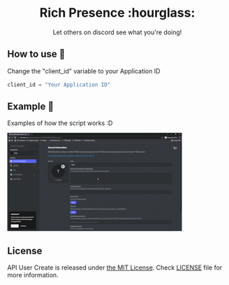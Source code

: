 <div align='middle'>
  <h1>Rich Presence :hourglass:</h1><p>Let others on discord see what you're doing!</p>
</div>
 
## How to use :wrench:

Change the "client_id" variable to your Application ID

```py
client_id = "Your Application ID"
```

## Example 📍

<div>
    <p>Examples of how the script works :D</p>
</div>
<img src='./src/example.gif' width=400px alt='video'></img>

## License

API User Create is released under [the MIT License](LICENSE). Check [LICENSE](LICENSE) file for more information.
